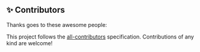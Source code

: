 ## ✨ Contributors

Thanks goes to these awesome people:

<!-- ALL-CONTRIBUTORS-LIST:START - Do not remove or modify this section -->
<!-- ALL-CONTRIBUTORS-LIST:END -->

This project follows the [all-contributors](https://allcontribs.org) specification.
Contributions of any kind are welcome!
